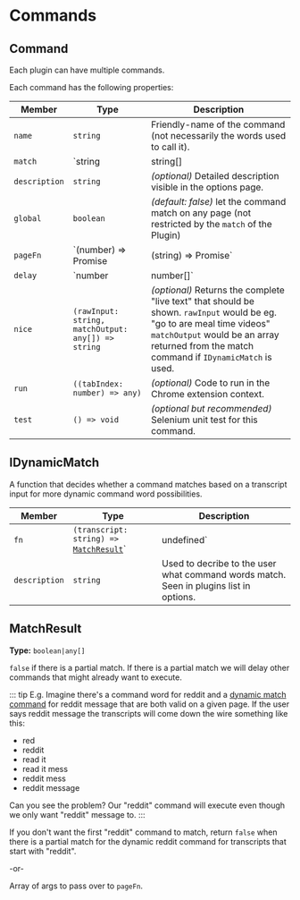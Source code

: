 # Commands
## Command
Each plugin can have multiple commands.

Each command has the following properties:

Member |    Type    | Description
-------|------------|-------------
`name` | `string`   | Friendly-name of the command (not necessarily the words used to call it).
`match`| `string | string[] | `[`IDynamicMatch`](/api-reference/command.md#idynamicmatch) | The word(s) the user can say to execute this command. Use "#" in the string as an ordinal place holder. Use "*" as a wildcard placeholder. Lastly, a function [`IDynamicMatch`](/api-reference/command.md#idynamicmatch) can be used for the most advanced cases.
`description` | `string` | _(optional)_ Detailed description visible in the options page.
`global` | `boolean` |  _(default: false)_ let the command match on any page (not restricted by the `match` of the Plugin)
`pageFn` | `(number) => Promise<any> | (string) => Promise<any>` | _(optional)_ The async function to run on the page when the command is called. There will be a number parameter if the match string accepts an ordinal (eg. has a `#`) in it, or a string argument if the match string accepts a wildcard (eg. has a `*` in it).
`delay` | `number | number[]` | _(optional)_ How long to wait for additional input for before executing this command. <br><br> For example with the Google command the user can have a long search term like "search how to boost my wifi signal" in order to prevent the command from executing the search as soon as it hears "search how" instead of the full phrase, we put a delay so that it waits for X ms since the last voice input. <br><br> Use an array with indices that correspond to the different match strings if you should have different delays based on the match string.
`nice` | `(rawInput: string, matchOutput: any[]) => string` |  _(optional)_ Returns the complete "live text" that should be shown. `rawInput` would be eg. "go to are meal time videos" `matchOutput` would be an array returned from the match command if `IDynamicMatch` is used.
`run` | `((tabIndex: number) => any)` | _(optional)_ Code to run in the Chrome extension context.
`test` | `() => void` | _(optional but recommended)_ Selenium unit test for this command.


## IDynamicMatch

A function that decides whether a command matches based on a transcript input for more dynamic command word possibilities.

Member | Type | Description
-------|------|---------------
`fn` | `(transcript: string) => `[`MatchResult`](/api-reference/command.md#matchresult)`| undefined` | A function that takes in the transcript and returns a [`MatchResult`](/api-reference/command.md#matchresult)if the command should execute on the given transcript.
`description` | `string` | Used to decribe to the user what command words match. Seen in plugins list in options.

## MatchResult

**Type:** `boolean|any[]`

`false` if there is a partial match. If there is a partial match we will delay other commands that might already want to execute.

::: tip E.g.
Imagine there's a command word for <span class="voice-cmd">reddit</span> and a [dynamic match command](/api-reference/command.md#idynamicmatch) for <span class="voice-cmd">reddit message</span> that are both valid on a given page. If the user says <span class="voice-cmd">reddit message</span> the transcripts will come down the wire something like this:

 - red
 - reddit
 - read it
 - read it mess
 - reddit mess
 - reddit message

 Can you see the problem? Our "reddit" command will execute even though we only want "reddit" message to.
:::

If you don't want the first "reddit" command to match, return `false` when there is a partial match for the dynamic <span class="voice-cmd">reddit</span> command for transcripts that start with "reddit".

-or-

Array of args to pass over to `pageFn`.

